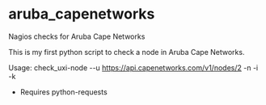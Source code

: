 # aruba_capenetworks
Nagios checks for Aruba Cape Networks

This is my first python script to check a node in Aruba Cape Networks.

Usage:
  check_uxi-node --u https://api.capenetworks.com/v1/nodes/2 -n <node-id> -i <APP id> -k <APP Key>

* Requires python-requests
